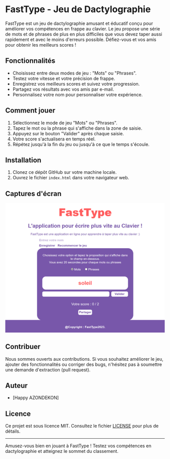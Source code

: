 # FastType  - Jeu de Dactylographie

FastType est un jeu de dactylographie amusant et éducatif conçu pour améliorer vos compétences en frappe au clavier. Le jeu propose une série de mots et de phrases de plus en plus difficiles que vous devez taper aussi rapidement et avec le moins d'erreurs possible. Défiez-vous et vos amis pour obtenir les meilleurs scores !

## Fonctionnalités

- Choisissez entre deux modes de jeu : "Mots" ou "Phrases".
- Testez votre vitesse et votre précision de frappe.
- Enregistrez vos meilleurs scores et suivez votre progression.
- Partagez vos résultats avec vos amis par e-mail.
- Personnalisez votre nom pour personnaliser votre expérience.

## Comment jouer

1. Sélectionnez le mode de jeu "Mots" ou "Phrases".
2. Tapez le mot ou la phrase qui s'affiche dans la zone de saisie.
3. Appuyez sur le bouton "Valider" après chaque saisie.
4. Votre score s'actualisera en temps réel.
5. Répétez jusqu'à la fin du jeu ou jusqu'à ce que le temps s'écoule.

## Installation

1. Clonez ce dépôt GitHub sur votre machine locale.
2. Ouvrez le fichier `index.html` dans votre navigateur web.

## Captures d'écran

![Capture d'écran du jeu](FastTYPE/gamescreen.png)

## Contribuer

Nous sommes ouverts aux contributions. Si vous souhaitez améliorer le jeu, ajouter des fonctionnalités ou corriger des bugs, n'hésitez pas à soumettre une demande d'extraction (pull request).

## Auteur

- [Happy AZONDEKON]

## Licence

Ce projet est sous licence MIT. Consultez le fichier [LICENSE](License.txt) pour plus de détails.

---

Amusez-vous bien en jouant à FastType ! Testez vos compétences en dactylographie et atteignez le sommet du classement.
